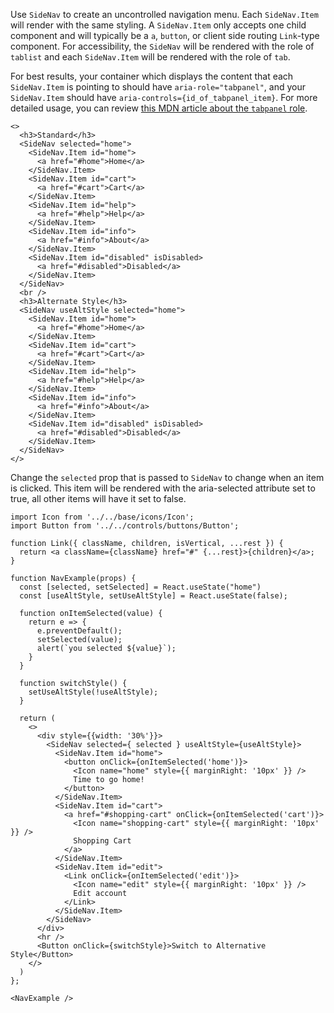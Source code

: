 Use `SideNav` to create an uncontrolled navigation menu. Each `SideNav.Item` will render with the same styling. A `SideNav.Item` only accepts one child component and will typically be a `a`, `button`, or client side routing `Link`-type component.
For accessibility, the `SideNav` will be rendered with the role of `tablist` and each `SideNav.Item` will be rendered with the role of `tab`.

For best results, your container which displays the content that each `SideNav.Item` is pointing to should have `aria-role="tabpanel"`, and your `SideNav.Item` should have `aria-controls={id_of_tabpanel_item}`. For more detailed usage, you can review [this MDN article about the `tabpanel` role](https://developer.mozilla.org/en-US/docs/Web/Accessibility/ARIA/Roles/tabpanel_role).

```
<>
  <h3>Standard</h3>
  <SideNav selected="home">
    <SideNav.Item id="home">
      <a href="#home">Home</a>
    </SideNav.Item>
    <SideNav.Item id="cart">
      <a href="#cart">Cart</a>
    </SideNav.Item>
    <SideNav.Item id="help">
      <a href="#help">Help</a>
    </SideNav.Item>
    <SideNav.Item id="info">
      <a href="#info">About</a>
    </SideNav.Item>
    <SideNav.Item id="disabled" isDisabled>
      <a href="#disabled">Disabled</a>
    </SideNav.Item>
  </SideNav>
  <br />
  <h3>Alternate Style</h3>
  <SideNav useAltStyle selected="home">
    <SideNav.Item id="home">
      <a href="#home">Home</a>
    </SideNav.Item>
    <SideNav.Item id="cart">
      <a href="#cart">Cart</a>
    </SideNav.Item>
    <SideNav.Item id="help">
      <a href="#help">Help</a>
    </SideNav.Item>
    <SideNav.Item id="info">
      <a href="#info">About</a>
    </SideNav.Item>
    <SideNav.Item id="disabled" isDisabled>
      <a href="#disabled">Disabled</a>
    </SideNav.Item>
  </SideNav>
</>
```

Change the `selected` prop that is passed to `SideNav` to change when an item is clicked. This item will be rendered with the aria-selected attribute set to true, all other items will have it set to false.

```
import Icon from '../../base/icons/Icon';
import Button from '../../controls/buttons/Button';

function Link({ className, children, isVertical, ...rest }) {
  return <a className={className} href="#" {...rest}>{children}</a>;
}

function NavExample(props) {
  const [selected, setSelected] = React.useState("home")
  const [useAltStyle, setUseAltStyle] = React.useState(false);

  function onItemSelected(value) {
    return e => {
      e.preventDefault();
      setSelected(value);
      alert(`you selected ${value}`);
    }
  }

  function switchStyle() {
    setUseAltStyle(!useAltStyle);
  }

  return (
    <>
      <div style={{width: '30%'}}>
        <SideNav selected={ selected } useAltStyle={useAltStyle}>
          <SideNav.Item id="home">
            <button onClick={onItemSelected('home')}>
              <Icon name="home" style={{ marginRight: '10px' }} />
              Time to go home!
            </button>
          </SideNav.Item>
          <SideNav.Item id="cart">
            <a href="#shopping-cart" onClick={onItemSelected('cart')}>
              <Icon name="shopping-cart" style={{ marginRight: '10px' }} />
              Shopping Cart
            </a>
          </SideNav.Item>
          <SideNav.Item id="edit">
            <Link onClick={onItemSelected('edit')}>
              <Icon name="edit" style={{ marginRight: '10px' }} />
              Edit account
            </Link>
          </SideNav.Item>
        </SideNav>
      </div>
      <hr />
      <Button onClick={switchStyle}>Switch to Alternative Style</Button>
    </>
  )
};

<NavExample />
```
